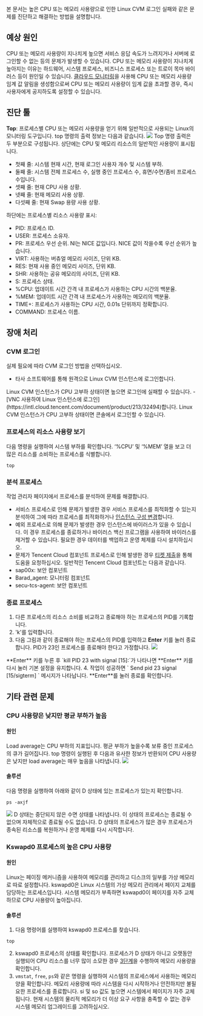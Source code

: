 본 문서는 높은 CPU 또는 메모리 사용량으로 인한 Linux CVM 로그인 실패와 같은 문제를 진단하고 해결하는 방법을 설명합니다.

## 예상 원인

CPU 또는 메모리 사용량이 지나치게 높으면 서비스 응답 속도가 느려지거나 서버에 로그인할 수 없는 등의 문제가 발생할 수 있습니다. CPU 또는 메모리 사용량이 지나치게 높아지는 이유는 하드웨어, 시스템 프로세스, 비즈니스 프로세스 또는 트로이 목마 바이러스 등이 원인일 수 있습니다. [클라우드 모니터링](https://intl.cloud.tencent.com/document/product/248/32799)을 사용해 CPU 또는 메모리 사용량 임계 값 알림을 생성함으로써 CPU 또는 메모리 사용량이 임계 값을 초과할 경우, 즉시 사용자에게 공지하도록 설정할 수 있습니다.

## 진단 툴

**Top**: 프로세스별 CPU 또는 메모리 사용량을 얻기 위해 일반적으로 사용되는 Linux의 모니터링 도구입니다. top 명령의 출력 정보는 다음과 같습니다.
![](https://mc.qcloudimg.com/static/img/8aab6354efba19443ffe88f3ace00794/image.png)
Top 명령 출력은 두 부분으로 구성됩니다. 상단에는 CPU 및 메모리 리소스의 일반적인 사용량이 표시됩니다.
- 첫째 줄: 시스템 현재 시간, 현재 로그인 사용자 개수 및 시스템 부하.
- 둘째 줄: 시스템 전체 프로세스 수, 실행 중인 프로세스 수, 휴면/수면/좀비 프로세스 수입니다.
- 셋째 줄: 현재 CPU 사용 상황.
- 넷째 줄: 현재 메모리 사용 상황.
- 다섯째 줄: 현재 Swap 용량 사용 상황.

하단에는 프로세스별 리소스 사용량 표시:
- PID: 프로세스 ID.
- USER: 프로세스 소유자.
- PR: 프로세스 우선 순위. NI는 NICE 값입니다. NICE 값이 작을수록 우선 순위가 높습니다.
- VIRT: 사용하는 버츄얼 메모리 사이즈, 단위 KB.
- RES: 현재 사용 중인 메모리 사이즈, 단위 KB.
- SHR: 사용하는 공유 메모리의 사이즈, 단위 KB.
- S: 프로세스 상태.
- %CPU: 업데이트 시간 간격 내 프로세스가 사용하는 CPU 시간의 백분율.
- %MEM: 업데이트 시간 간격 내 프로세스가 사용하는 메모리의 백분율.
- TIME+: 프로세스가 사용하는 CPU 시간, 0.01s 단위까지 정확합니다.
- COMMAND: 프로세스 이름.

## 장애 처리

### CVM 로그인

실제 필요에 따라 CVM 로그인 방법을 선택하십시오.
- 타사 소프트웨어를 통해 원격으로 Linux CVM 인스턴스에 로그인합니다.
<dx-alert infotype="notice" title="">
 Linux CVM 인스턴스가 CPU 고부하 상태이면 높으면 로그인에 실패할 수 있습니다.
</dx-alert>
- [VNC 사용하여 Linux 인스턴스에 로그인](https://intl.cloud.tencent.com/document/product/213/32494)합니다.
<dx-alert infotype="notice" title="">
 Linux CVM 인스턴스가 CPU 고부하 상태이면 콘솔에서 로그인할 수 있습니다.
</dx-alert>



### 프로세스의 리소스 사용량 보기

다음 명령을 실행하여 시스템 부하를 확인합니다. ‘%CPU’ 및 ‘%MEM’ 열을 보고 더 많은 리소스를 소비하는 프로세스를 식별합니다.
```shellsession
top
```

### 분석 프로세스
작업 관리자 페이지에서 프로세스를 분석하여 문제를 해결합니다.
- 서비스 프로세스로 인해 문제가 발생한 경우 서비스 프로세스를 최적화할 수 있는지 분석하여 그에 따라 프로세스를 최적화하거나 [인스턴스 구성 변경](https://intl.cloud.tencent.com/document/product/213/2178)합니다.
- 예외 프로세스로 의해 문제가 발생한 경우 인스턴스에 바이러스가 있을 수 있습니다. 이 경우 프로세스를 종료하거나 바이러스 백신 프로그램을 사용하여 바이러스를 제거할 수 있습니다. 필요한 경우 데이터를 백업하고 운영 체제를 다시 설치하십시오.
- 문제가 Tencent Cloud 컴포넌트 프로세스로 인해 발생한 경우 [티켓 제출](https://console.cloud.tencent.com/workorder/category)을 통해 도움을 요청하십시오.
일반적인 Tencent Cloud 컴포넌트는 다음과 같습니다.
 - sap00x: 보안 컴포넌트
 - Barad_agent: 모니터링 컴포넌트
 - secu-tcs-agent: 보안 컴포넌트


### 종료 프로세스

1. 다른 프로세스의 리소스 소비를 비교하고 종료해야 하는 프로세스의 PID를 기록합니다.
2. 'k'를 입력합니다.
3. 다음 그림과 같이 종료해야 하는 프로세스의 PID를 입력하고 **Enter** 키를 눌러 종료합니다.
PID가 23인 프로세스를 종료해야 한다고 가정합니다.
![](https://main.qcloudimg.com/raw/38a98b3fc36b09c4e3f99765d3cf5691.png)
<dx-alert infotype="notice" title="">
**Enter** 키를 누른 후 `kill PID 23 with signal [15]:`가 나타나면 **Enter** 키를 다시 눌러 기본 설정을 유지합니다.
</dx-alert>
4. 작업이 성공하면 ` Send pid 23 signal [15/sigterm] ` 메시지가 나타납니다. **Enter**를 눌러 종료를 확인합니다.

## 기타 관련 문제
### CPU 사용량은 낮지만 평균 부하가 높음

#### 원인

Load average는 CPU 부하의 지표입니다. 평균 부하가 높을수록 보류 중인 프로세스의 큐가 길어집니다.
top 명령이 실행된 후 다음과 유사한 정보가 반환되어 CPU 사용량은 낮지만 load average는 매우 높음을 나타냅니다.
![](//mc.qcloudimg.com/static/img/4ddf663a68ee602d8cf8075d88edccf6/image.png)

#### 솔루션

다음 명령을 실행하여 아래와 같이 D 상태에 있는 프로세스가 있는지 확인합니다.
```
ps -axjf
```
![](//mc.qcloudimg.com/static/img/32420d3fe022b57d85120c941705dbf6/image.png)
<dx-alert infotype="explain" title="">
D 상태는 중단되지 않은 수면 상태를 나타냅니다. 이 상태의 프로세스는 종료될 수 없으며 자체적으로 종료될 수도 없습니다.
</dx-alert>
D 상태의 프로세스가 많은 경우 프로세스가 종속된 리소스를 복원하거나 운영 체제를 다시 시작합니다.

### Kswapd0 프로세스의 높은 CPU 사용량

#### 원인

Linux는 페이징 메커니즘을 사용하여 메모리를 관리하고 디스크의 일부를 가상 메모리로 따로 설정합니다. kswapd0은 Linux 시스템의 가상 메모리 관리에서 페이지 교체를 담당하는 프로세스입니다. 시스템 메모리가 부족하면 kswapd0이 페이지를 자주 교체하므로 CPU 사용량이 높아집니다.

#### 솔루션

1. 다음 명령어를 실행하여 kswapd0 프로세스를 찾습니다.
```shellsession
top
```
2. kswapd0 프로세스의 상태를 확인합니다.
프로세스가 D 상태가 아니고 오랫동안 실행되어 CPU 리소스를 너무 많이 소모한 경우 [3단계](#kswapd0_step3)을 수행하여 메모리 사용량을 확인합니다.
3. [](id:kswapd0_step3) `vmstat`, `free`, `ps`와 같은 명령을 실행하여 시스템의 프로세스에서 사용하는 메모리 양을 확인합니다.
메모리 사용량에 따라 시스템을 다시 시작하거나 안전하지만 불필요한 프로세스를 종료합니다. si 및 so 값도 높으면 시스템에서 페이지가 자주 교체됩니다. 현재 시스템의 물리적 메모리가 더 이상 요구 사항을 충족할 수 없는 경우 시스템 메모리 업그레이드를 고려하십시오.

